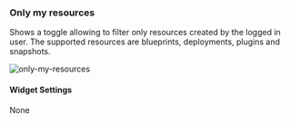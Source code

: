 ### Only my resources
Shows a toggle allowing to filter only resources created by the logged in user. The supported resources are blueprints, deployments, plugins and snapshots. 

![only-my-resources]( /images/ui/widgets/only_my_resources.png )

#### Widget Settings
None

